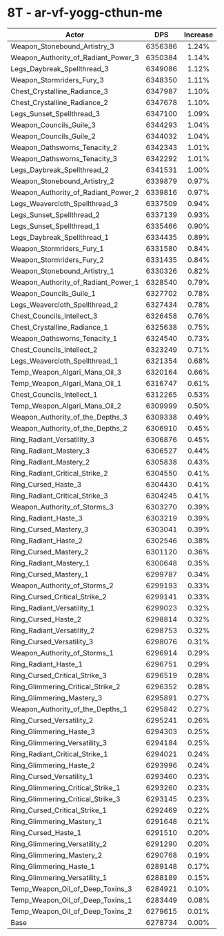 # 8T - ar-vf-yogg-cthun-me
| Actor | DPS | Increase |
|---|:---:|:---:|
|Weapon_Stonebound_Artistry_3|6356386|1.24%|
|Weapon_Authority_of_Radiant_Power_3|6350384|1.14%|
|Legs_Daybreak_Spellthread_3|6349086|1.12%|
|Weapon_Stormriders_Fury_3|6348350|1.11%|
|Chest_Crystalline_Radiance_3|6347987|1.10%|
|Chest_Crystalline_Radiance_2|6347678|1.10%|
|Legs_Sunset_Spellthread_3|6347100|1.09%|
|Weapon_Councils_Guile_3|6344293|1.04%|
|Weapon_Councils_Guile_2|6344032|1.04%|
|Weapon_Oathsworns_Tenacity_2|6342343|1.01%|
|Weapon_Oathsworns_Tenacity_3|6342292|1.01%|
|Legs_Daybreak_Spellthread_2|6341531|1.00%|
|Weapon_Stonebound_Artistry_2|6339879|0.97%|
|Weapon_Authority_of_Radiant_Power_2|6339816|0.97%|
|Legs_Weavercloth_Spellthread_3|6337509|0.94%|
|Legs_Sunset_Spellthread_2|6337139|0.93%|
|Legs_Sunset_Spellthread_1|6335466|0.90%|
|Legs_Daybreak_Spellthread_1|6334435|0.89%|
|Weapon_Stormriders_Fury_1|6331580|0.84%|
|Weapon_Stormriders_Fury_2|6331435|0.84%|
|Weapon_Stonebound_Artistry_1|6330326|0.82%|
|Weapon_Authority_of_Radiant_Power_1|6328540|0.79%|
|Weapon_Councils_Guile_1|6327702|0.78%|
|Legs_Weavercloth_Spellthread_2|6327434|0.78%|
|Chest_Councils_Intellect_3|6326458|0.76%|
|Chest_Crystalline_Radiance_1|6325638|0.75%|
|Weapon_Oathsworns_Tenacity_1|6324540|0.73%|
|Chest_Councils_Intellect_2|6323249|0.71%|
|Legs_Weavercloth_Spellthread_1|6321354|0.68%|
|Temp_Weapon_Algari_Mana_Oil_3|6320164|0.66%|
|Temp_Weapon_Algari_Mana_Oil_1|6316747|0.61%|
|Chest_Councils_Intellect_1|6312265|0.53%|
|Temp_Weapon_Algari_Mana_Oil_2|6309999|0.50%|
|Weapon_Authority_of_the_Depths_3|6309338|0.49%|
|Weapon_Authority_of_the_Depths_2|6306910|0.45%|
|Ring_Radiant_Versatility_3|6306876|0.45%|
|Ring_Radiant_Mastery_3|6306527|0.44%|
|Ring_Radiant_Mastery_2|6305838|0.43%|
|Ring_Radiant_Critical_Strike_2|6304550|0.41%|
|Ring_Cursed_Haste_3|6304430|0.41%|
|Ring_Radiant_Critical_Strike_3|6304245|0.41%|
|Weapon_Authority_of_Storms_3|6303270|0.39%|
|Ring_Radiant_Haste_3|6303219|0.39%|
|Ring_Cursed_Mastery_3|6303041|0.39%|
|Ring_Radiant_Haste_2|6302546|0.38%|
|Ring_Cursed_Mastery_2|6301120|0.36%|
|Ring_Radiant_Mastery_1|6300648|0.35%|
|Ring_Cursed_Mastery_1|6299787|0.34%|
|Weapon_Authority_of_Storms_2|6299193|0.33%|
|Ring_Cursed_Critical_Strike_2|6299141|0.33%|
|Ring_Radiant_Versatility_1|6299023|0.32%|
|Ring_Cursed_Haste_2|6298814|0.32%|
|Ring_Radiant_Versatility_2|6298753|0.32%|
|Ring_Cursed_Versatility_3|6298076|0.31%|
|Weapon_Authority_of_Storms_1|6296914|0.29%|
|Ring_Radiant_Haste_1|6296751|0.29%|
|Ring_Cursed_Critical_Strike_3|6296519|0.28%|
|Ring_Glimmering_Critical_Strike_2|6296352|0.28%|
|Ring_Glimmering_Mastery_3|6295891|0.27%|
|Weapon_Authority_of_the_Depths_1|6295842|0.27%|
|Ring_Cursed_Versatility_2|6295241|0.26%|
|Ring_Glimmering_Haste_3|6294303|0.25%|
|Ring_Glimmering_Versatility_3|6294184|0.25%|
|Ring_Radiant_Critical_Strike_1|6294021|0.24%|
|Ring_Glimmering_Haste_2|6293996|0.24%|
|Ring_Cursed_Versatility_1|6293460|0.23%|
|Ring_Glimmering_Critical_Strike_1|6293260|0.23%|
|Ring_Glimmering_Critical_Strike_3|6293145|0.23%|
|Ring_Cursed_Critical_Strike_1|6292469|0.22%|
|Ring_Glimmering_Mastery_1|6291648|0.21%|
|Ring_Cursed_Haste_1|6291510|0.20%|
|Ring_Glimmering_Versatility_2|6291290|0.20%|
|Ring_Glimmering_Mastery_2|6290768|0.19%|
|Ring_Glimmering_Haste_1|6289148|0.17%|
|Ring_Glimmering_Versatility_1|6288189|0.15%|
|Temp_Weapon_Oil_of_Deep_Toxins_3|6284921|0.10%|
|Temp_Weapon_Oil_of_Deep_Toxins_1|6283449|0.08%|
|Temp_Weapon_Oil_of_Deep_Toxins_2|6279615|0.01%|
|Base|6278734|0.00%|
